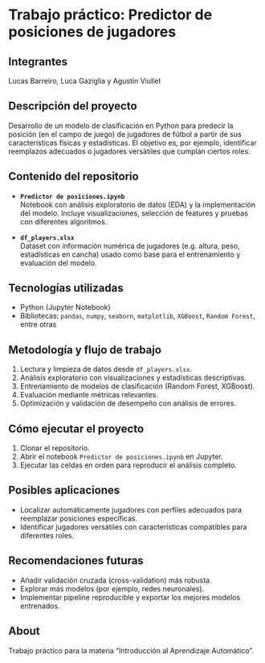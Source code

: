 # Trabajo práctico: Predictor de posiciones de jugadores

## Integrantes
Lucas Barreiro, Luca Gaziglia y Agustín Viullet

## Descripción del proyecto
Desarrollo de un modelo de clasificación en Python para predecir la posición (en el campo de juego) de jugadores de fútbol a partir de sus características físicas y estadísticas. El objetivo es, por ejemplo, identificar reemplazos adecuados o jugadores versátiles que cumplan ciertos roles.

## Contenido del repositorio
- **`Predictor de posiciones.ipynb`**  
  Notebook con análisis exploratorio de datos (EDA) y la implementación del modelo. Incluye visualizaciones, selección de features y pruebas con diferentes algoritmos.

- **`df_players.xlsx`**  
  Dataset con información numérica de jugadores (e.g. altura, peso, estadísticas en cancha) usado como base para el entrenamiento y evaluación del modelo.

## Tecnologías utilizadas
- Python (Jupyter Notebook)
- Bibliotecas: `pandas`, `numpy`, `seaborn`, `matplotlib`, `XGBoost`, `Random Forest`, entre otras

## Metodología y flujo de trabajo
1. Lectura y limpieza de datos desde `df_players.xlsx`.
2. Análisis exploratorio con visualizaciones y estadísticas descriptivas.
3. Entrenamiento de modelos de clasificación (Random Forest, XGBoost).
4. Evaluación mediante métricas relevantes.
5. Optimización y validación de desempeño con análisis de errores.

## Cómo ejecutar el proyecto
1. Clonar el repositorio.
2. Abrir el notebook `Predictor de posiciones.ipynb` en Jupyter.
3. Ejecutar las celdas en orden para reproducir el análisis completo.

## Posibles aplicaciones
- Localizar automáticamente jugadores con perfiles adecuados para reemplazar posiciones específicas.
- Identificar jugadores versátiles con características compatibles para diferentes roles.

## Recomendaciones futuras
- Añadir validación cruzada (cross-validation) más robusta.
- Explorar más modelos (por ejemplo, redes neuronales).
- Implementar pipeline reproducible y exportar los mejores modelos entrenados.

## About
Trabajo práctico para la materia “Introducción al Aprendizaje Automático”.

